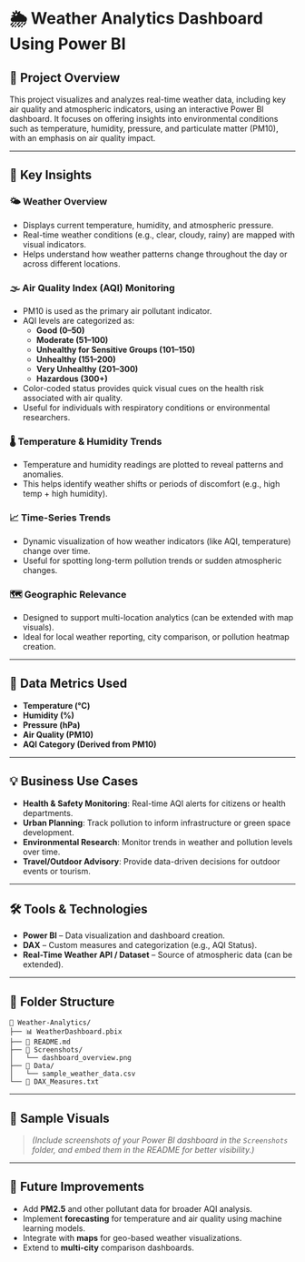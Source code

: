 
# 🌦️ Weather Analytics Dashboard Using Power BI

## 🧾 Project Overview
This project visualizes and analyzes real-time weather data, including key air quality and atmospheric indicators, using an interactive Power BI dashboard. It focuses on offering insights into environmental conditions such as temperature, humidity, pressure, and particulate matter (PM10), with an emphasis on air quality impact.

---

## 🧠 Key Insights

### 🌤️ Weather Overview
- Displays current temperature, humidity, and atmospheric pressure.
- Real-time weather conditions (e.g., clear, cloudy, rainy) are mapped with visual indicators.
- Helps understand how weather patterns change throughout the day or across different locations.

### 🌫️ Air Quality Index (AQI) Monitoring
- PM10 is used as the primary air pollutant indicator.
- AQI levels are categorized as:
  - **Good (0–50)**
  - **Moderate (51–100)**
  - **Unhealthy for Sensitive Groups (101–150)**
  - **Unhealthy (151–200)**
  - **Very Unhealthy (201–300)**
  - **Hazardous (300+)**
- Color-coded status provides quick visual cues on the health risk associated with air quality.
- Useful for individuals with respiratory conditions or environmental researchers.

### 🌡️ Temperature & Humidity Trends
- Temperature and humidity readings are plotted to reveal patterns and anomalies.
- This helps identify weather shifts or periods of discomfort (e.g., high temp + high humidity).

### 📈 Time-Series Trends
- Dynamic visualization of how weather indicators (like AQI, temperature) change over time.
- Useful for spotting long-term pollution trends or sudden atmospheric changes.

### 🗺️ Geographic Relevance
- Designed to support multi-location analytics (can be extended with map visuals).
- Ideal for local weather reporting, city comparison, or pollution heatmap creation.

---

## 🧮 Data Metrics Used
- **Temperature (°C)**
- **Humidity (%)**
- **Pressure (hPa)**
- **Air Quality (PM10)**
- **AQI Category (Derived from PM10)**

---

## 💡 Business Use Cases
- **Health & Safety Monitoring**: Real-time AQI alerts for citizens or health departments.
- **Urban Planning**: Track pollution to inform infrastructure or green space development.
- **Environmental Research**: Monitor trends in weather and pollution levels over time.
- **Travel/Outdoor Advisory**: Provide data-driven decisions for outdoor events or tourism.

---

## 🛠️ Tools & Technologies
- **Power BI** – Data visualization and dashboard creation.
- **DAX** – Custom measures and categorization (e.g., AQI Status).
- **Real-Time Weather API / Dataset** – Source of atmospheric data (can be extended).

---

## 📂 Folder Structure
```
📁 Weather-Analytics/
├── 📊 WeatherDashboard.pbix
├── 📄 README.md
├── 📸 Screenshots/
│   └── dashboard_overview.png
├── 📁 Data/
│   └── sample_weather_data.csv
└── 📄 DAX_Measures.txt
```

---

## 📸 Sample Visuals
> *(Include screenshots of your Power BI dashboard in the `Screenshots` folder, and embed them in the README for better visibility.)*

---

## 🔮 Future Improvements
- Add **PM2.5** and other pollutant data for broader AQI analysis.
- Implement **forecasting** for temperature and air quality using machine learning models.
- Integrate with **maps** for geo-based weather visualizations.
- Extend to **multi-city** comparison dashboards.
